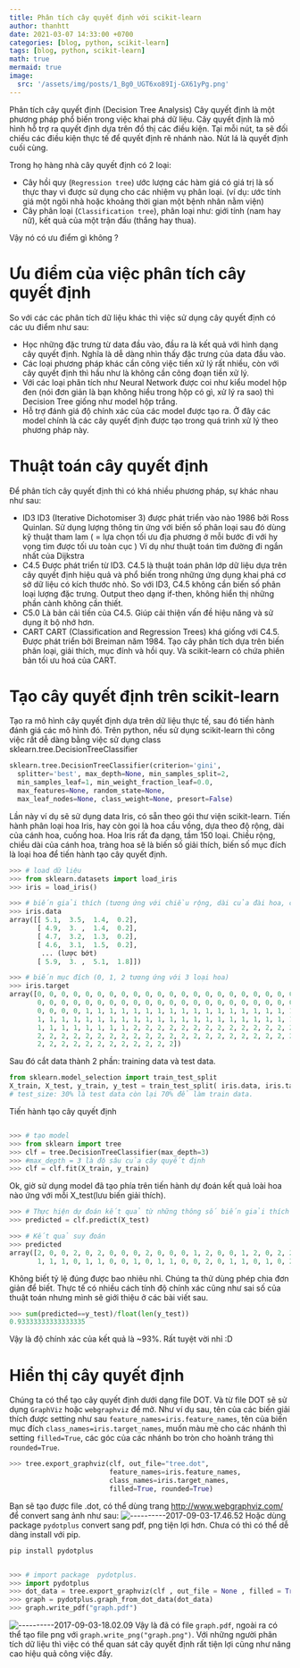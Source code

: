 ```yaml
---
title: Phân tích cây quyết định với scikit-learn
author: thanhtt
date: 2021-03-07 14:33:00 +0700
categories: [blog, python, scikit-learn]
tags: [blog, python, scikit-learn]
math: true
mermaid: true
image:
  src: '/assets/img/posts/1_Bg0_UGT6xo89Ij-GX61yPg.png'
---
```


Phân tích cây quyết định (Decision Tree Analysis)
Cây quyết định là một phương pháp phổ biến trong việc khai phá dữ liệu. Cây quyết định là mô hình hỗ trợ ra quyết định dựa trên đồ thị các điều kiện. Tại mỗi nút, ta sẽ đối chiếu các điều kiện thực tế để quyết định rẽ nhánh nào. Nút lá là quyết định cuối cùng.

Trong họ hàng nhà cây quyết định có 2 loại:

* Cây hồi quy (`Regression tree`) ước lượng các hàm giá có giá trị là số thực thay vì được sử dụng cho các nhiệm vụ phân loại. (ví dụ: ước tính giá một ngôi nhà hoặc khoảng thời gian một bệnh nhân nằm viện)
* Cây phân loại (`Classification tree`), phân loại như: giới tính (nam hay nữ), kết quả của một trận đấu (thắng hay thua).

Vậy nó có ưu điểm gì không ?

# Ưu điểm của việc phân tích cây quyết định

So với các các phân tích dữ liệu khác thì việc sử dụng cây quyết định có các ưu điểm như sau:
* Học những đặc trưng từ data đầu vào, đầu ra là kết quả với hình dạng cây quyết định. Nghĩa là dễ dàng nhìn thấy đặc trưng của data đầu vào.
* Các loại phương pháp khác cần công việc tiền xử lý rất nhiều, còn với cây quyết định thì hầu như là không cần công đoạn tiền xử lý.
* Với các loại phân tích như Neural Network được coi như kiểu model hộp đen (nói đơn giản là bạn không hiểu trong hộp có gì, xử lý ra sao) thì Decision Tree giống như model hộp trắng.
* Hỗ trợ đánh giá độ chính xác của các model được tạo ra. Ở đây các model chính là các cây quyết định được tạo trong quá trình xử lý theo phương pháp này.

# Thuật toán cây quyết định

Để phân tích cây quyết định thì có khá nhiều phương pháp, sự khác nhau như sau:
* ID3
ID3 (Iterative Dichotomiser 3) được phát triển vào nào 1986 bởi Ross Quinlan. Sử dụng lượng thông tin ứng với biến số phân loại sau đó dùng kỹ thuật tham lam ( = lựa chọn tối ưu địa phương ở mỗi bước đi với hy vọng tìm được tối ưu toàn cục )
Ví dụ như thuật toán tìm đường đi ngắn nhất của Dijkstra
* C4.5
Được phát triển từ ID3. C4.5 là thuật toán phân lớp dữ liệu dựa trên cây quyết định hiệu quả và phổ biến trong những ứng dụng khai phá cơ sở dữ liệu có kích thước nhỏ.
So với ID3, C4.5 không cần biến số phân loại lượng đặc trưng. Output theo dạng if-then, không hiển thị những phần cành không cần thiết.
* C5.0
Là bản cải tiến của C4.5. Giúp cải thiện vấn đề hiệu năng và sử dụng ít bộ nhớ hơn.
* CART
CART (Classification and Regression Trees) khá giống với C4.5. Được phát triển bởi Breiman năm 1984. Tạo cây phân tích dựa trên biến phân loại, giải thích, mục đính và hồi quy. Và scikit-learn có chứa phiên bản tối ưu hoá của CART.

# Tạo cây quyết định trên scikit-learn
Tạo ra mô hình cây quyết định dựa trên dữ liệu thực tế, sau đó tiến hành đánh giá các mô hình đó. Trên python, nếu sử dụng scikit-learn thì công việc rất dễ dàng bằng việc sử dụng class sklearn.tree.DecisionTreeClassifier

```python
sklearn.tree.DecisionTreeClassifier(criterion='gini',
  splitter='best', max_depth=None, min_samples_split=2,
  min_samples_leaf=1, min_weight_fraction_leaf=0.0,
  max_features=None, random_state=None,
  max_leaf_nodes=None, class_weight=None, presort=False)
```

Lần này ví dụ sẽ sử dụng data Iris, có sẵn theo gói thư viện scikit-learn. Tiến hành phân loại hoa Iris, hay còn gọi là hoa cầu vồng, dựa theo độ rộng, dài của cánh hoa, cuống hoa. Hoa Iris rất đa dạng, tầm 150 loại. Chiều rộng, chiều dài của cánh hoa, tràng hoa sẽ là biến số giải thích, biến số mục đích là loại hoa để tiến hành tạo cây quyết định.

```python
>>> # load dữ liệu
>>> from sklearn.datasets import load_iris
>>> iris = load_iris()

>>> # biến giải thích (tương ứng với chiều rộng, dài của đài hoa, cánh hoa)
>>> iris.data
array([[ 5.1,  3.5,  1.4,  0.2],
       [ 4.9,  3. ,  1.4,  0.2],
       [ 4.7,  3.2,  1.3,  0.2],
       [ 4.6,  3.1,  1.5,  0.2],
        ... (lược bớt)
       [ 5.9,  3. ,  5.1,  1.8]])

>>> # biến mục đích (0, 1, 2 tương ứng với 3 loại hoa)
>>> iris.target
array([0, 0, 0, 0, 0, 0, 0, 0, 0, 0, 0, 0, 0, 0, 0, 0, 0, 0, 0, 0, 0, 0, 0,
       0, 0, 0, 0, 0, 0, 0, 0, 0, 0, 0, 0, 0, 0, 0, 0, 0, 0, 0, 0, 0, 0, 0,
       0, 0, 0, 0, 1, 1, 1, 1, 1, 1, 1, 1, 1, 1, 1, 1, 1, 1, 1, 1, 1, 1, 1,
       1, 1, 1, 1, 1, 1, 1, 1, 1, 1, 1, 1, 1, 1, 1, 1, 1, 1, 1, 1, 1, 1, 1,
       1, 1, 1, 1, 1, 1, 1, 1, 2, 2, 2, 2, 2, 2, 2, 2, 2, 2, 2, 2, 2, 2, 2,
       2, 2, 2, 2, 2, 2, 2, 2, 2, 2, 2, 2, 2, 2, 2, 2, 2, 2, 2, 2, 2, 2, 2,
       2, 2, 2, 2, 2, 2, 2, 2, 2, 2, 2, 2])

```

Sau đó cắt data thành 2 phần: training data và test data.

```python
from sklearn.model_selection import train_test_split
X_train, X_test, y_train, y_test = train_test_split( iris.data, iris.target, test_size = 0.3)
# test_size: 30% là test data còn lại 70% để làm train data.

```

Tiến hành tạo cây quyết định

```python

>>> # tạo model
>>> from sklearn import tree
>>> clf = tree.DecisionTreeClassifier(max_depth=3)
>>> #max_depth = 3 là độ sâu của cây quyết định
>>> clf = clf.fit(X_train, y_train)
```
Ok, giờ sử dụng model đã tạo phía trên tiến hành dự đoán kết quả loài hoa nào ứng với mỗi X_test(lưu biến giải thích).

```python
>>> # Thực hiện dự đoán kết quả từ những thông số biến giải thích đầu vào
>>> predicted = clf.predict(X_test)

>>> # Kết quả suy đoán
>>> predicted
array([2, 0, 0, 2, 0, 2, 0, 0, 0, 2, 0, 0, 0, 1, 2, 0, 0, 1, 2, 0, 2, 2, 0,
       1, 1, 1, 0, 1, 1, 0, 0, 1, 0, 1, 1, 0, 0, 2, 0, 1, 1, 0, 1, 0, 2])

```
Không biết tỷ lệ đúng được bao nhiêu nhỉ. Chúng ta thử dùng phép chia đơn giản để biết. Thực tế có nhiều cách tính độ chính xác cũng như sai số của thuật toán nhưng mình sẽ giới thiệu ở các bài viết sau.
```python
>>> sum(predicted==y_test)/float(len(y_test))
0.93333333333333335
```
Vậy là độ chính xác của kết quả là ~93%. Rất tuyệt vời nhỉ :D

# Hiển thị cây quyết định
Chúng ta có thể tạo cây quyết định dưới dạng file DOT. Và từ file DOT sẽ sử dụng `GraphViz` hoặc `webgraphviz` để mở.
Như ví dụ sau, tên của các biến giải thích được setting như sau `feature_names=iris.feature_names`, tên của biến mục đích `class_names=iris.target_names`, muốn màu mè cho các nhánh thì setting `filled=True`, các góc của các nhánh bo tròn cho hoành tráng thì `rounded=True`.

```python
>>> tree.export_graphviz(clf, out_file="tree.dot",
                         feature_names=iris.feature_names,
                         class_names=iris.target_names,
                         filled=True, rounded=True)
```
Bạn sẽ tạo được file .dot, có thể dùng trang http://www.webgraphviz.com/ để convert sang ảnh như sau:
![----------2017-09-03-17.46.52](/assets/img/posts/----------2017-09-03-17.46.52.png)
Hoặc dùng package `pydotplus` convert sang pdf, png tiện lợi hơn. Chưa có thì có thể dễ dàng install với pip.

```python
pip install pydotplus
```

```python

>>> # import package  pydotplus.
>>> import pydotplus
>>> dot_data = tree.export_graphviz(clf , out_file = None , filled = True , rounded = True , special_characters = True)
>>> graph = pydotplus.graph_from_dot_data(dot_data)
>>> graph.write_pdf("graph.pdf")
```

![----------2017-09-03-18.02.09](/assets/img/posts/----------2017-09-03-18.02.09.png)
Vậy là đã có file `graph.pdf`, ngoài ra có thể tạo file png với `graph.write_png("graph.png")`.
Với những người phân tích dữ liệu thì việc có thể quan sát cây quyết định rất tiện lợi cũng như nâng cao hiệu quả công việc đấy.
